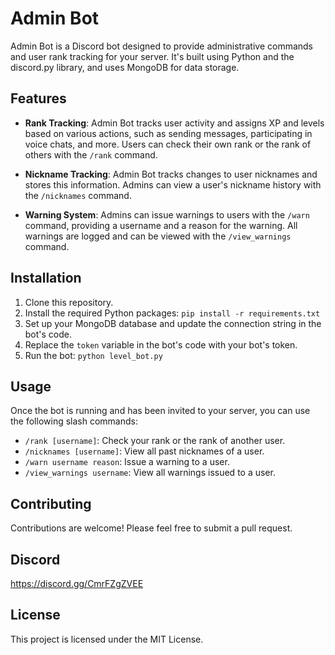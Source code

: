 # Admin Bot

Admin Bot is a Discord bot designed to provide administrative commands and user rank tracking for your server. It's built using Python and the discord.py library, and uses MongoDB for data storage.

## Features

- **Rank Tracking**: Admin Bot tracks user activity and assigns XP and levels based on various actions, such as sending messages, participating in voice chats, and more. Users can check their own rank or the rank of others with the `/rank` command.

- **Nickname Tracking**: Admin Bot tracks changes to user nicknames and stores this information. Admins can view a user's nickname history with the `/nicknames` command.

- **Warning System**: Admins can issue warnings to users with the `/warn` command, providing a username and a reason for the warning. All warnings are logged and can be viewed with the `/view_warnings` command.

## Installation

1. Clone this repository.
2. Install the required Python packages: `pip install -r requirements.txt`
3. Set up your MongoDB database and update the connection string in the bot's code.
4. Replace the `token` variable in the bot's code with your bot's token.
5. Run the bot: `python level_bot.py`

## Usage

Once the bot is running and has been invited to your server, you can use the following slash commands:

- `/rank [username]`: Check your rank or the rank of another user.
- `/nicknames [username]`: View all past nicknames of a user.
- `/warn username reason`: Issue a warning to a user.
- `/view_warnings username`: View all warnings issued to a user.

## Contributing

Contributions are welcome! Please feel free to submit a pull request.

## Discord
https://discord.gg/CmrFZgZVEE

## License

This project is licensed under the MIT License.
